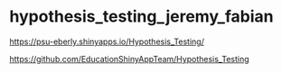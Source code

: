 # hypothesis_testing_jeremy_fabian
https://psu-eberly.shinyapps.io/Hypothesis_Testing/


https://github.com/EducationShinyAppTeam/Hypothesis_Testing

